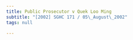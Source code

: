 ```yaml
---
title: Public Prosecutor v Quek Loo Ming
subtitle: "[2002] SGHC 171 / 05\_August\_2002"
tags: null

---
```


